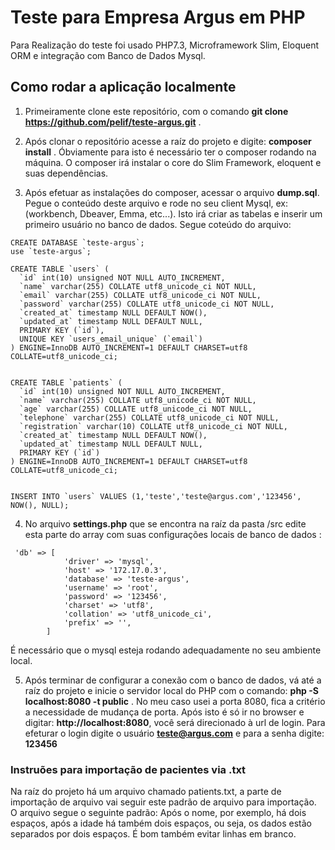 # Teste para Empresa Argus em PHP

Para Realização do teste foi usado PHP7.3, Microframework Slim, Eloquent ORM e integração com Banco de Dados Mysql. 

## Como rodar a aplicação localmente

1. Primeiramente clone este repositório, com o comando **git clone https://github.com/pelif/teste-argus.git** . 

2. Após clonar o repositório acesse a raíz do projeto e digite: **composer install** . Óbviamente para isto é necessário ter o composer rodando na máquina. O composer irá instalar o core do Slim Framework, eloquent e suas dependências.

3. Após efetuar as instalações do composer, acessar o arquivo **dump.sql**. Pegue o conteúdo deste arquivo e rode no seu client Mysql, ex: (workbench, Dbeaver, Emma, etc...). Isto irá criar as tabelas e inserir um primeiro usuário no banco de dados. Segue coteúdo do arquivo: 
```
CREATE DATABASE `teste-argus`; 
use `teste-argus`;

CREATE TABLE `users` (
  `id` int(10) unsigned NOT NULL AUTO_INCREMENT,
  `name` varchar(255) COLLATE utf8_unicode_ci NOT NULL,
  `email` varchar(255) COLLATE utf8_unicode_ci NOT NULL,
  `password` varchar(255) COLLATE utf8_unicode_ci NOT NULL,  
  `created_at` timestamp NULL DEFAULT NOW(),
  `updated_at` timestamp NULL DEFAULT NULL,
  PRIMARY KEY (`id`),
  UNIQUE KEY `users_email_unique` (`email`)
) ENGINE=InnoDB AUTO_INCREMENT=1 DEFAULT CHARSET=utf8 COLLATE=utf8_unicode_ci;


CREATE TABLE `patients` (
  `id` int(10) unsigned NOT NULL AUTO_INCREMENT,
  `name` varchar(255) COLLATE utf8_unicode_ci NOT NULL,
  `age` varchar(255) COLLATE utf8_unicode_ci NOT NULL,
  `telephone` varchar(255) COLLATE utf8_unicode_ci NOT NULL,  
  `registration` varchar(10) COLLATE utf8_unicode_ci NOT NULL,
  `created_at` timestamp NULL DEFAULT NOW(),
  `updated_at` timestamp NULL DEFAULT NULL,
  PRIMARY KEY (`id`)
) ENGINE=InnoDB AUTO_INCREMENT=1 DEFAULT CHARSET=utf8 COLLATE=utf8_unicode_ci;


INSERT INTO `users` VALUES (1,'teste','teste@argus.com','123456', NOW(), NULL);

```
4. No arquivo **settings.php** que se encontra na raíz da pasta /src edite esta parte do array com suas configurações locais de banco de dados : 

```
 'db' => [
            'driver' => 'mysql',
            'host' => '172.17.0.3',
            'database' => 'teste-argus',
            'username' => 'root',
            'password' => '123456',
            'charset' => 'utf8',
            'collation' => 'utf8_unicode_ci',
            'prefix' => '',
        ]
```		

É necessário que o mysql esteja rodando adequadamente no seu ambiente local. 

5. Após terminar de configurar a conexão com o banco de dados, vá até a raíz do projeto e inicie o servidor local do PHP com o comando: **php -S localhost:8080 -t public** . No meu caso usei a porta 8080, fica a critério a necessidade de mudança de porta. Após isto é só ir no browser e digitar: **http://localhost:8080**, você será direcionado à url de login. Para efeturar o login digite o usuário **teste@argus.com** e para a senha digite: **123456**

### Instruões para importação de pacientes via .txt

Na raíz do projeto há um arquivo chamado patients.txt, a parte de importação de arquivo vai seguir este padrão de arquivo para importação. O arquivo segue o seguinte padrão: Após o nome, por exemplo, há dois espaços, após a idade há também dois espaços, ou seja, os dados estão separados por dois espaços. É bom também evitar linhas em branco. 

